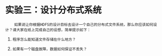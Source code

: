 # 实验三：设计分布式系统

        如果说让你根据HDFS的设计目标去设计一个自己的分布式文件系统，那么你应该如何设计？请大家在纸上完成自己的设想，简单提示如下：

1.     程序怎么能知道文件存储在什么地方？

2.     如果有一个磁盘故障，数据如何保证不丢失？

